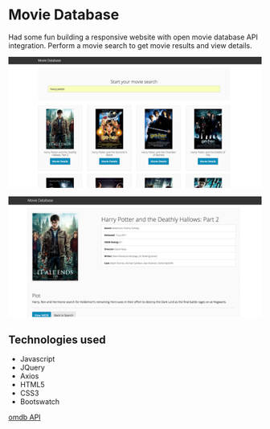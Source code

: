 # Movie Database

Had some fun building a responsive website with open movie database API integration.
Perform a movie search to get movie results and view details.

![search](https://raw.githubusercontent.com/j-rods/movie-api/master/screens/search.png)  
  
   
![details](https://raw.githubusercontent.com/j-rods/movie-api/master/screens/detail.png)  
  
## Technologies used
* Javascript
* JQuery
* Axios
* HTML5
* CSS3
* Bootswatch

[omdb API](http://www.omdbapi.com/)
